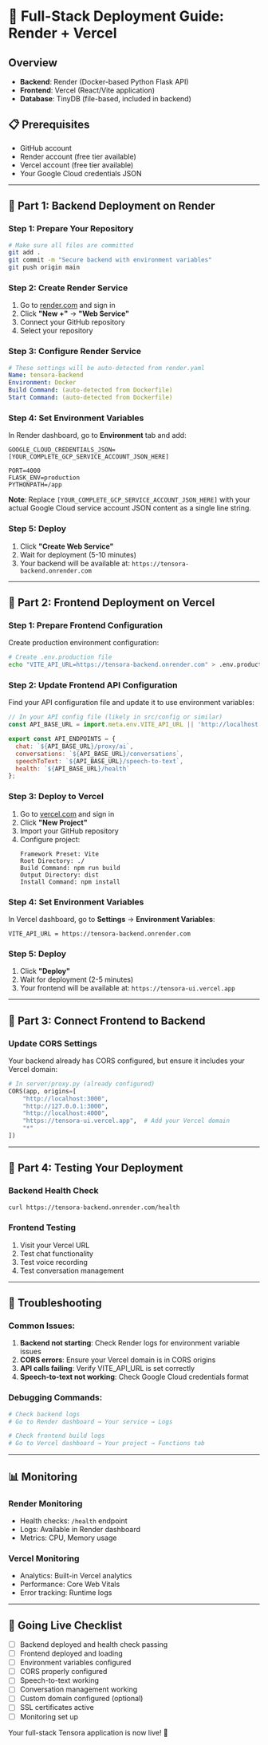# 🚀 Full-Stack Deployment Guide: Render + Vercel

## Overview
- **Backend**: Render (Docker-based Python Flask API)
- **Frontend**: Vercel (React/Vite application)
- **Database**: TinyDB (file-based, included in backend)

## 📋 Prerequisites
- GitHub account
- Render account (free tier available)
- Vercel account (free tier available)
- Your Google Cloud credentials JSON

---

## 🔧 Part 1: Backend Deployment on Render

### Step 1: Prepare Your Repository
```bash
# Make sure all files are committed
git add .
git commit -m "Secure backend with environment variables"
git push origin main
```

### Step 2: Create Render Service
1. Go to [render.com](https://render.com) and sign in
2. Click **"New +"** → **"Web Service"**
3. Connect your GitHub repository
4. Select your repository

### Step 3: Configure Render Service
```yaml
# These settings will be auto-detected from render.yaml
Name: tensora-backend
Environment: Docker
Build Command: (auto-detected from Dockerfile)
Start Command: (auto-detected from Dockerfile)
```

### Step 4: Set Environment Variables
In Render dashboard, go to **Environment** tab and add:

```
GOOGLE_CLOUD_CREDENTIALS_JSON=[YOUR_COMPLETE_GCP_SERVICE_ACCOUNT_JSON_HERE]

PORT=4000
FLASK_ENV=production
PYTHONPATH=/app
```

**Note**: Replace `[YOUR_COMPLETE_GCP_SERVICE_ACCOUNT_JSON_HERE]` with your actual Google Cloud service account JSON content as a single line string.

### Step 5: Deploy
1. Click **"Create Web Service"**
2. Wait for deployment (5-10 minutes)
3. Your backend will be available at: `https://tensora-backend.onrender.com`

---

## 🎨 Part 2: Frontend Deployment on Vercel

### Step 1: Prepare Frontend Configuration
Create production environment configuration:

```bash
# Create .env.production file
echo "VITE_API_URL=https://tensora-backend.onrender.com" > .env.production
```

### Step 2: Update Frontend API Configuration
Find your API configuration file and update it to use environment variables:

```javascript
// In your API config file (likely in src/config or similar)
const API_BASE_URL = import.meta.env.VITE_API_URL || 'http://localhost:4000';

export const API_ENDPOINTS = {
  chat: `${API_BASE_URL}/proxy/ai`,
  conversations: `${API_BASE_URL}/conversations`,
  speechToText: `${API_BASE_URL}/speech-to-text`,
  health: `${API_BASE_URL}/health`
};
```

### Step 3: Deploy to Vercel
1. Go to [vercel.com](https://vercel.com) and sign in
2. Click **"New Project"**
3. Import your GitHub repository
4. Configure project:
   ```
   Framework Preset: Vite
   Root Directory: ./
   Build Command: npm run build
   Output Directory: dist
   Install Command: npm install
   ```

### Step 4: Set Environment Variables
In Vercel dashboard, go to **Settings** → **Environment Variables**:
```
VITE_API_URL = https://tensora-backend.onrender.com
```

### Step 5: Deploy
1. Click **"Deploy"**
2. Wait for deployment (2-5 minutes)
3. Your frontend will be available at: `https://tensora-ui.vercel.app`

---

## 🔗 Part 3: Connect Frontend to Backend

### Update CORS Settings
Your backend already has CORS configured, but ensure it includes your Vercel domain:

```python
# In server/proxy.py (already configured)
CORS(app, origins=[
    "http://localhost:3000", 
    "http://127.0.0.1:3000", 
    "http://localhost:4000", 
    "https://tensora-ui.vercel.app",  # Add your Vercel domain
    "*"
])
```

---

## 🧪 Part 4: Testing Your Deployment

### Backend Health Check
```bash
curl https://tensora-backend.onrender.com/health
```

### Frontend Testing
1. Visit your Vercel URL
2. Test chat functionality
3. Test voice recording
4. Test conversation management

---

## 🔧 Troubleshooting

### Common Issues:

1. **Backend not starting**: Check Render logs for environment variable issues
2. **CORS errors**: Ensure your Vercel domain is in CORS origins
3. **API calls failing**: Verify VITE_API_URL is set correctly
4. **Speech-to-text not working**: Check Google Cloud credentials format

### Debugging Commands:
```bash
# Check backend logs
# Go to Render dashboard → Your service → Logs

# Check frontend build logs  
# Go to Vercel dashboard → Your project → Functions tab
```

---

## 📊 Monitoring

### Render Monitoring
- Health checks: `/health` endpoint
- Logs: Available in Render dashboard
- Metrics: CPU, Memory usage

### Vercel Monitoring
- Analytics: Built-in Vercel analytics
- Performance: Core Web Vitals
- Error tracking: Runtime logs

---

## 🚀 Going Live Checklist

- [ ] Backend deployed and health check passing
- [ ] Frontend deployed and loading
- [ ] Environment variables configured
- [ ] CORS properly configured
- [ ] Speech-to-text working
- [ ] Conversation management working
- [ ] Custom domain configured (optional)
- [ ] SSL certificates active
- [ ] Monitoring set up

Your full-stack Tensora application is now live! 🎉

